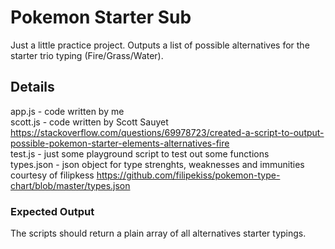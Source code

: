 # Pokemon Starter Sub
Just a little practice project. Outputs a list of possible alternatives for the starter trio typing (Fire/Grass/Water).

## Details
app.js - code written by me <br/>
scott.js - code written by Scott Sauyet <a>https://stackoverflow.com/questions/69978723/created-a-script-to-output-possible-pokemon-starter-elements-alternatives-fire</a> <br/>
test.js - just some playground script to test out some functions <br/>
types.json - json object for type strenghts, weaknesses and immunities courtesy of filipkess <a>https://github.com/filipekiss/pokemon-type-chart/blob/master/types.json</a> <br/>

### Expected Output
The scripts should return a plain array of all alternatives starter typings.
